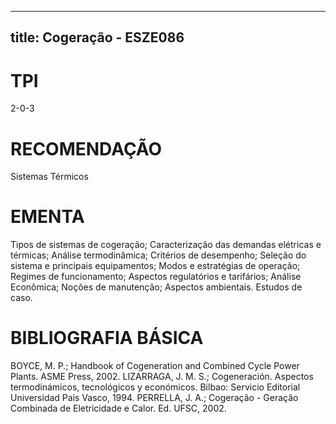 
---
title: Cogeração - ESZE086 
---

# TPI

2-0-3

# RECOMENDAÇÃO

Sistemas Térmicos

# EMENTA

Tipos de sistemas de cogeração; Caracterização das demandas elétricas e térmicas; Análise termodinâmica; Critérios de desempenho; Seleção do sistema e principais equipamentos; Modos e estratégias de operação; Regimes de funcionamento; Aspectos regulatórios e tarifários; Análise Econômica; Noções de manutenção; Aspectos ambientais. Estudos de caso.

# BIBLIOGRAFIA BÁSICA

BOYCE, M. P.; Handbook of Cogeneration and Combined Cycle Power Plants. ASME Press, 2002.
LIZARRAGA, J. M. S.; Cogeneración. Aspectos termodinámicos, tecnológicos y económicos. Bilbao: Servicio Editorial Universidad Pais Vasco, 1994.
PERRELLA, J. A.; Cogeração - Geração Combinada de Eletricidade e Calor. Ed. UFSC, 2002.
        